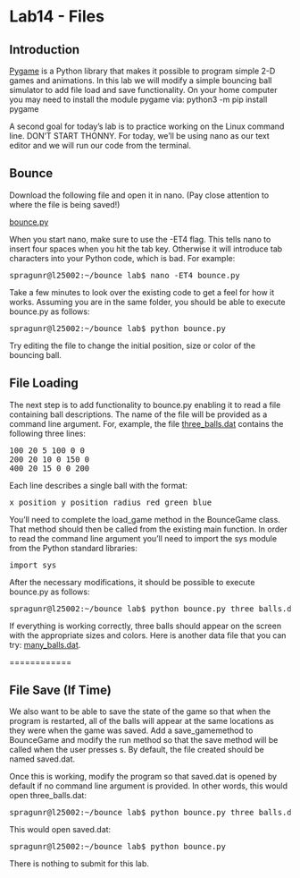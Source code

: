 # Lab14 - Files

## Introduction
[Pygame](https://www.pygame.org/) is a Python library that makes it possible to program simple 2-D games and animations. In this lab we will modify a simple bouncing ball simulator to add file load and save functionality.  On your home computer you may need to install the module pygame via: python3 -m pip install pygame

A second goal for today’s lab is to practice working on the Linux command line. DON’T START THONNY. For today, we’ll be using nano as our text editor and we will run our code from the terminal.

## Bounce

Download the following file and open it in nano. (Pay close attention to where the file is being saved!)

[bounce.py](http://w3.cs.jmu.edu/chaoaj/cs149/bounce.py)

When you start nano, make sure to use the -ET4 flag. This tells nano to insert four spaces when you hit the tab key. Otherwise it will introduce tab characters into your Python code, which is bad. For example:

<pre>
spragunr@l25002:~/bounce_lab$ nano -ET4 bounce.py
</pre>

Take a few minutes to look over the existing code to get a feel for how it works. Assuming you are in the same folder, you should be able to execute bounce.py as follows:

<pre>
spragunr@l25002:~/bounce_lab$ python bounce.py
</pre>

Try editing the file to change the initial position, size or color of the bouncing ball.

## File Loading

The next step is to add functionality to bounce.py enabling it to read a file containing ball descriptions. The name of the file will be provided as a command line argument. For, example, the file [three_balls.dat](../lab15/three_balls.dat) contains the following three lines:

<pre>
100 20 5 100 0 0
200 20 10 0 150 0
400 20 15 0 0 200
</pre>

Each line describes a single ball with the format:

<pre>
x_position y_position radius red green blue
</pre>

You’ll need to complete the load_game method in the BounceGame class. That method should then be called from the existing main function.
In order to read the command line argument you’ll need to import the sys module from the Python standard libraries:

<pre>
import sys
</pre>

After the necessary modifications, it should be possible to execute bounce.py as follows:

<pre>
spragunr@l25002:~/bounce_lab$ python bounce.py three_balls.dat
</pre>

If everything is working correctly, three balls should appear on the screen with the appropriate sizes and colors. Here is another data file that you can try: [many_balls.dat](../lab15/many_balls.dat).

============

## File Save (If Time)
We also want to be able to save the state of the game so that when the program is restarted, all of the balls will appear at the same locations as they were when the game was saved. Add a save_gamemethod to BounceGame and modify the run method so that the save method will be called when the user presses s. By default, the file created should be named saved.dat.

Once this is working, modify the program so that saved.dat is opened by default if no command line argument is provided. In other words, this would open three_balls.dat:

<pre>
spragunr@l25002:~/bounce_lab$ python bounce.py three_balls.dat
</pre>

This would open saved.dat:

<pre>
spragunr@l25002:~/bounce_lab$ python bounce.py
</pre>

There is nothing to submit for this lab.